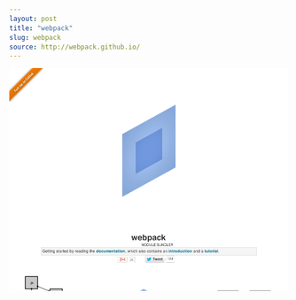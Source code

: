 ```yaml
---
layout: post
title: "webpack"
slug: webpack
source: http://webpack.github.io/
---
```


<img src="/screenshots/webpack.png">
